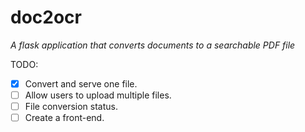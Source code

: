 # doc2ocr
*A flask application that converts documents to a searchable PDF file*

TODO:
- [x] Convert and serve one file.
- [ ] Allow users to upload multiple files.
- [ ] File conversion status.
- [ ] Create a front-end.
